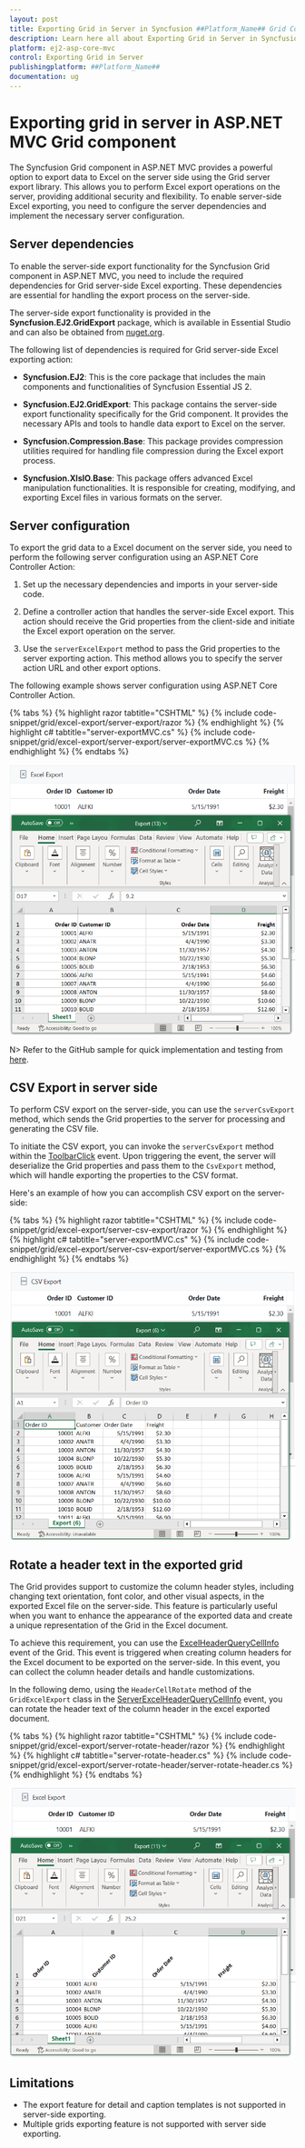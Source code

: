 ```yaml
---
layout: post
title: Exporting Grid in Server in Syncfusion ##Platform_Name## Grid Component
description: Learn here all about Exporting Grid in Server in Syncfusion ##Platform_Name## Grid component of Syncfusion Essential JS 2 and more.
platform: ej2-asp-core-mvc
control: Exporting Grid in Server
publishingplatform: ##Platform_Name##
documentation: ug
---
```


# Exporting grid in server in ASP.NET MVC Grid component

The Syncfusion Grid component in ASP.NET MVC provides a powerful option to export data to Excel on the server side using the Grid server export library. This allows you to perform Excel export operations on the server, providing additional security and flexibility. To enable server-side Excel exporting, you need to configure the server dependencies and implement the necessary server configuration.

## Server dependencies

To enable the server-side export functionality for the Syncfusion Grid component in ASP.NET MVC, you need to include the required dependencies for Grid server-side Excel exporting. These dependencies are essential for handling the export process on the server-side.

The server-side export functionality is provided in the **Syncfusion.EJ2.GridExport** package, which is available in Essential Studio and can also be obtained from [nuget.org](https://www.nuget.org/).

The following list of dependencies is required for Grid server-side Excel exporting action:

* **Syncfusion.EJ2**: This is the core package that includes the main components and functionalities of Syncfusion Essential JS 2.

* **Syncfusion.EJ2.GridExport**: This package contains the server-side export functionality specifically for the Grid component. It provides the necessary APIs and tools to handle data export to Excel on the server.

* **Syncfusion.Compression.Base**:  This package provides compression utilities required for handling file compression during the Excel export process.

* **Syncfusion.XlsIO.Base**: This package offers advanced Excel manipulation functionalities. It is responsible for creating, modifying, and exporting Excel files in various formats on the server.

## Server configuration

To export the grid data to a Excel document on the server side, you need to perform the following server configuration using an ASP.NET Core Controller Action:

1. Set up the necessary dependencies and imports in your server-side code.

2. Define a controller action that handles the server-side Excel export. This action should receive the Grid properties from the client-side and initiate the Excel export operation on the server.

3. Use the `serverExcelExport` method to pass the Grid properties to the server exporting action. This method allows you to specify the server action URL and other export options.

The following example shows server configuration using ASP.NET Core Controller Action.

{% tabs %}
{% highlight razor tabtitle="CSHTML" %}
{% include code-snippet/grid/excel-export/server-export/razor %}
{% endhighlight %}
{% highlight c# tabtitle="server-exportMVC.cs" %}
{% include code-snippet/grid/excel-export/server-export/server-exportMVC.cs %}
{% endhighlight %}
{% endtabs %}

![Server configuration](../../images/excel-exporting/excel-export-server.png)

N> Refer to the GitHub sample for quick implementation and testing from [here](https://github.com/SyncfusionExamples/MVC-EJ2-Grid-server-side-exporting).

## CSV Export in server side

To perform CSV export on the server-side, you can use the `serverCsvExport` method, which sends the Grid properties to the server for processing and generating the CSV file.

To initiate the CSV export, you can invoke the `serverCsvExport` method within the [ToolbarClick](https://help.syncfusion.com/cr/aspnetmvc-js2/Syncfusion.EJ2.Grids.Grid.html#Syncfusion_EJ2_Grids_Grid_ToolbarClick) event. Upon triggering the event, the server will deserialize the Grid properties and pass them to the `CsvExport` method, which will handle exporting the properties to the CSV format.

Here's an example of how you can accomplish CSV export on the server-side:

{% tabs %}
{% highlight razor tabtitle="CSHTML" %}
{% include code-snippet/grid/excel-export/server-csv-export/razor %}
{% endhighlight %}
{% highlight c# tabtitle="server-exportMVC.cs" %}
{% include code-snippet/grid/excel-export/server-csv-export/server-exportMVC.cs %}
{% endhighlight %}
{% endtabs %}

![CSV Export in server side](../../images/excel-exporting/export-server-csv.png)

## Rotate a header text in the exported grid

The Grid provides support to customize the column header styles, including changing text orientation, font color, and other visual aspects, in the exported Excel file on the server-side. This feature is particularly useful when you want to enhance the appearance of the exported data and create a unique representation of the Grid in the Excel document.

To achieve this requirement, you can use the [ExcelHeaderQueryCellInfo](https://help.syncfusion.com/cr/aspnetmvc-js2/Syncfusion.EJ2.Grids.Grid.html#Syncfusion_EJ2_Grids_Grid_ExcelHeaderQueryCellInfo) event of the Grid. This event is triggered when creating column headers for the Excel document to be exported on the server-side. In this event, you can collect the column header details and handle customizations.

In the following demo, using the `HeaderCellRotate` method of the `GridExcelExport` class in the [ServerExcelHeaderQueryCellInfo](https://help.syncfusion.com/cr/aspnetmvc-js2/Syncfusion.EJ2.Grids.Grid.html#Syncfusion_EJ2_Grids_Grid_ServerExcelHeaderQueryCellInfo) event, you can rotate the header text of the column header in the excel exported document.

{% tabs %}
{% highlight razor tabtitle="CSHTML" %}
{% include code-snippet/grid/excel-export/server-rotate-header/razor %}
{% endhighlight %}
{% highlight c# tabtitle="server-rotate-header.cs" %}
{% include code-snippet/grid/excel-export/server-rotate-header/server-rotate-header.cs %}
{% endhighlight %}
{% endtabs %}

![Rotate a header text in the exported grid](../../images/excel-exporting/export-server-rotate.png)

## Limitations

* The export feature for detail and caption templates is not supported in server-side exporting.
* Multiple grids exporting feature is not supported with server side exporting.